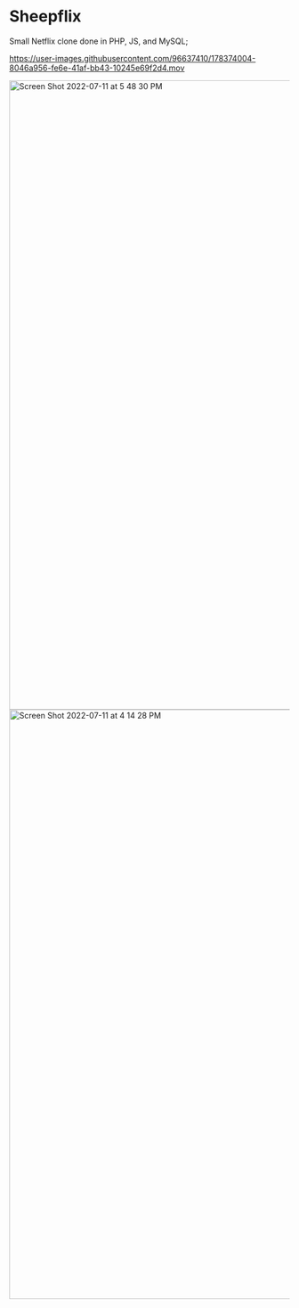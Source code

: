# Sheepflix

Small Netflix clone done in PHP, JS, and MySQL; 




https://user-images.githubusercontent.com/96637410/178374004-8046a956-fe6e-41af-bb43-10245e69f2d4.mov




<img width="1129" alt="Screen Shot 2022-07-11 at 5 48 30 PM" src="https://user-images.githubusercontent.com/96637410/178384441-33f4aa29-0466-42f4-81a1-002c48887b3d.png">
<img width="1058" alt="Screen Shot 2022-07-11 at 4 14 28 PM" src="https://user-images.githubusercontent.com/96637410/178384461-1b7bb76d-9d49-4d88-8de2-8df0bf2dd85c.png">
